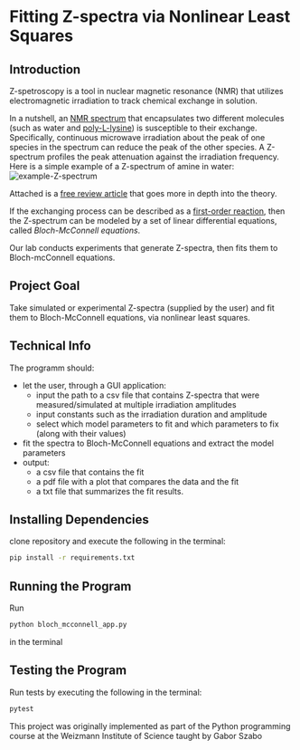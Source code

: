 # Fitting Z-spectra via Nonlinear Least Squares
## Introduction
Z-spetroscopy is a tool in nuclear magnetic resonance (NMR)
that utilizes electromagnetic irradiation to track chemical exchange in solution.

In a nutshell, an [NMR spectrum](https://en.wikipedia.org/wiki/Nuclear_magnetic_resonance_spectroscopy) that encapsulates
two different molecules (such as water and [poly-L-lysine](https://en.wikipedia.org/wiki/Polylysine))
is susceptible to their exchange.
Specifically, continuous microwave irradiation about the peak of one species in the spectrum can reduce the peak of the other species.
A Z-spectrum profiles the peak attenuation against the irradiation frequency.
Here is a simple example of a Z-spectrum of amine in water:
![example-Z-spectrum](https://github.com/YuvalBernard/Fitting-Z-spectra-via-Nonlinear-Least-Squares/assets/119048065/c8f1f020-ae81-44e1-9197-a1b343368404)

Attached is a [free review article](https://onlinelibrary.wiley.com/doi/10.1002/mrm.22761) that goes more in depth into the theory.

If the exchanging process can be described as a [first-order reaction](https://en.wikipedia.org/wiki/Rate_equation#First_order), then
the Z-spectrum can be modeled by a set of linear differential equations, called *Bloch-McConnell equations*.

Our lab conducts experiments that generate Z-spectra, then fits them to Bloch-mcConnell equations.
## Project Goal
Take simulated or experimental Z-spectra (supplied by the user)
and fit them to Bloch-McConnell equations, via nonlinear least squares.
## Technical Info
The programm should:
* let the user, through a GUI application:
    - input the path to a csv file that contains Z-spectra that were measured/simulated at multiple irradiation amplitudes
    - input constants such as the irradiation duration and amplitude
    - select which model parameters to fit and which parameters to fix (along with their values)
* fit the spectra to Bloch-McConnell equations and extract the model parameters
* output:
  - a csv file that contains the fit
  - a pdf file with a plot that compares the data and the fit
  - a txt file that summarizes the fit results.
 ## Installing Dependencies
 clone repository and execute the following in the terminal:
```bash
pip install -r requirements.txt
```
## Running the Program
Run
```bash
python bloch_mcconnell_app.py
```
in the terminal
## Testing the Program
Run tests by executing the following in the terminal:
```bash
pytest
```
This project was originally implemented as part of the Python programming course at the Weizmann Institute of Science taught by Gabor Szabo

